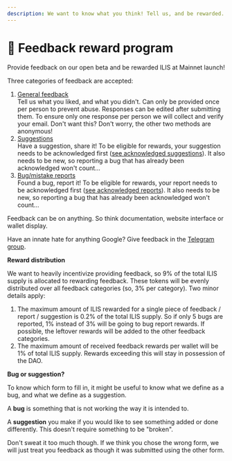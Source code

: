 ```yaml
---
description: We want to know what you think! Tell us, and be rewarded.
---
```


# 📩 Feedback reward program

Provide feedback on our open beta and be rewarded ILIS at Mainnet launch!

Three categories of feedback are accepted:

1. [General feedback](https://forms.gle/gbrkvVZRY615R3P49)\
   Tell us what you liked, and what you didn't. Can only be provided once per person to prevent abuse. Responses can be edited after submitting them. To ensure only one response per person we will collect and verify your email. Don't want this? Don't worry, the other two methods are anonymous!
2. [Suggestions](https://forms.gle/TwNvCLDFDkxXegao8)\
   Have a suggestion, share it! To be eligible for rewards, your suggestion needs to be acknowledged first ([see acknowledged suggestions](acknowledged-suggestions.md)). It also needs to be new, so reporting a bug that has already been acknowledged won't count...
3. [Bug/mistake reports](https://forms.gle/bDAQx6REGDo1SagWA)\
   Found a bug, report it! To be eligible for rewards, your report needs to be acknowledged first ([see acknowledged reports](acknowledged-bug-reports.md)). It also needs to be new, so reporting a bug that has already been acknowledged won't count...

Feedback can be on anything. So think documentation, website interface or wallet display.

Have an innate hate for anything Google? Give feedback in the [Telegram group](https://t.me/stabilislabs).

**Reward distribution**

We want to heavily incentivize providing feedback, so 9% of the total ILIS supply is allocated to rewarding feedback. These tokens will be evenly distributed over all feedback categories (so, 3% per category). Two minor details apply:&#x20;

1. The maximum amount of ILIS rewarded for a single piece of feedback / report / suggestion is 0.2% of the total ILIS supply. So if only 5 bugs are reported, 1% instead of 3% will be going to bug report rewards. If possible, the leftover rewards will be added to the other feedback categories.
2. The maximum amount of received feedback rewards per wallet will be 1% of total ILIS supply. Rewards exceeding this will stay in possession of the DAO.

**Bug or suggestion?**

To know which form to fill in, it might be useful to know what we define as a bug, and what we define as a suggestion.

A **bug** is something that is not working the way it is intended to.

A **suggestion** you make if you would like to see something added or done differently. This doesn't require something to be "broken".

Don't sweat it too much though. If we think you chose the wrong form, we will just treat you feedback as though it was submitted using the other form.


